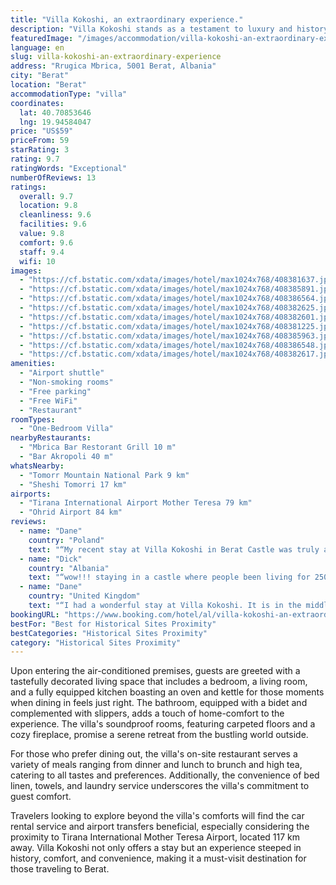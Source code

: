 ```yaml
---
title: "Villa Kokoshi, an extraordinary experience."
description: "Villa Kokoshi stands as a testament to luxury and history in the heart of Berat, offering guests an unparalleled stay in a structure that dates back to the early 20th century."
featuredImage: "/images/accommodation/villa-kokoshi-an-extraordinary-experience-408381637.jpg"
language: en
slug: villa-kokoshi-an-extraordinary-experience
address: "Rrugica Mbrica, 5001 Berat, Albania"
city: "Berat"
location: "Berat"
accommodationType: "villa"
coordinates:
  lat: 40.70853646
  lng: 19.94584047
price: "US$59"
priceFrom: 59
starRating: 3
rating: 9.7
ratingWords: "Exceptional"
numberOfReviews: 13
ratings:
  overall: 9.7
  location: 9.8
  cleanliness: 9.6
  facilities: 9.6
  value: 9.8
  comfort: 9.6
  staff: 9.4
  wifi: 10
images:
  - "https://cf.bstatic.com/xdata/images/hotel/max1024x768/408381637.jpg?k=dad661896c1e5357381833f5e60a83b583531304abfac558dc23deb4ce7132a9&o=&hp=1"
  - "https://cf.bstatic.com/xdata/images/hotel/max1024x768/408385891.jpg?k=bf9fbcb1bb24c33046050532fad560353d9ac6cefb909ba2495676c12c135ae2&o=&hp=1"
  - "https://cf.bstatic.com/xdata/images/hotel/max1024x768/408386564.jpg?k=c9f18bc68ccfebddaeab4f07516d7f3ac39c3e0e9c3748be863f7701c26c47f8&o=&hp=1"
  - "https://cf.bstatic.com/xdata/images/hotel/max1024x768/408382625.jpg?k=e2241d60a718490de91d48a80447f6d20980dd65dc381661f224778b412fdd43&o=&hp=1"
  - "https://cf.bstatic.com/xdata/images/hotel/max1024x768/408382601.jpg?k=1755280e58709037996374047fa0200a9cc83dd7ed74fac9776709803526a09d&o=&hp=1"
  - "https://cf.bstatic.com/xdata/images/hotel/max1024x768/408381225.jpg?k=478274b27d1bdaa7df38b667abf92e4abcd98b84d6f68897c30a1c208938c6ec&o=&hp=1"
  - "https://cf.bstatic.com/xdata/images/hotel/max1024x768/408385963.jpg?k=7ae89937a8a131e8f777b8d4203c7cce110e2ab503158818db305fb0167b8817&o=&hp=1"
  - "https://cf.bstatic.com/xdata/images/hotel/max1024x768/408386548.jpg?k=270ffd35bd6246e70ebd155b567a51445ae1617e5a89fa0604cb00e3165c3f45&o=&hp=1"
  - "https://cf.bstatic.com/xdata/images/hotel/max1024x768/408382617.jpg?k=adb927828fc95e4ebc18bc2200b0df14c4bca040d03f2d0a383637ccb120e4c3&o=&hp=1"
amenities:
  - "Airport shuttle"
  - "Non-smoking rooms"
  - "Free parking"
  - "Free WiFi"
  - "Restaurant"
roomTypes:
  - "One-Bedroom Villa"
nearbyRestaurants:
  - "Mbrica Bar Restorant Grill 10 m"
  - "Bar Akropoli 40 m"
whatsNearby:
  - "Tomorr Mountain National Park 9 km"
  - "Sheshi Tomorri 17 km"
airports:
  - "Tirana International Airport Mother Teresa 79 km"
  - "Ohrid Airport 84 km"
reviews:
  - name: "Dane"
    country: "Poland"
    text: "“My recent stay at Villa Kokoshi in Berat Castle was truly an unforgettable experience. The villa is situated within the walls of the historic castle. The villa itself is beautifully restored, with traditional architecture and modern amenities that...”"
  - name: "Dick"
    country: "Albania"
    text: "“wow!!! staying in a castle where people been living for 2500 years is a privilege. Villa Kokoshi, an extraordinary experience cos in this villa you have all you need , beautiful living room with a chimney and a kitchen. very comfortable sofa and...”"
  - name: "Dane"
    country: "United Kingdom"
    text: "“I had a wonderful stay at Villa Kokoshi. It is in the middle of berat castle, in a very quiet area. Is a self check in and when you get in is just wow. A very luxury furniture just inside of a very old but well kept Villa. In the Kitchen is just...”"
bookingURL: "https://www.booking.com/hotel/al/villa-kokoshi-an-extraordinary-experience.en-gb.html?aid=8035640"
bestFor: "Best for Historical Sites Proximity"
bestCategories: "Historical Sites Proximity"
category: "Historical Sites Proximity"
---
```


Upon entering the air-conditioned premises, guests are greeted with a tastefully decorated living space that includes a bedroom, a living room, and a fully equipped kitchen boasting an oven and kettle for those moments when dining in feels just right. The bathroom, equipped with a bidet and complemented with slippers, adds a touch of home-comfort to the experience. The villa's soundproof rooms, featuring carpeted floors and a cozy fireplace, promise a serene retreat from the bustling world outside.

For those who prefer dining out, the villa's on-site restaurant serves a variety of meals ranging from dinner and lunch to brunch and high tea, catering to all tastes and preferences. Additionally, the convenience of bed linen, towels, and laundry service underscores the villa's commitment to guest comfort.

Travelers looking to explore beyond the villa's comforts will find the car rental service and airport transfers beneficial, especially considering the proximity to Tirana International Mother Teresa Airport, located 117 km away. Villa Kokoshi not only offers a stay but an experience steeped in history, comfort, and convenience, making it a must-visit destination for those traveling to Berat.
